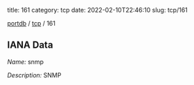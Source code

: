 title: 161
category: tcp
date: 2022-02-10T22:46:10
slug: tcp/161

[portdb](/) / [tcp](/category/tcp.html) / 161


## IANA Data

_Name:_ snmp

_Description:_ SNMP


